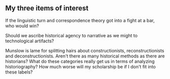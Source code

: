 ## My three items of interest

If the linguistic turn and correspondence theory got into a fight at a bar, who would win?

Should we ascribe historical agency to narrative as we might to technological artifacts?

Munslow is lame for splitting hairs about constructionists, reconstructionists and deconstructionists. Aren't there as many historical methods as there are historians? What do these categories really get us in terms of analyzing historiography? How much worse will my scholarship be if I don't fit into these labels?
